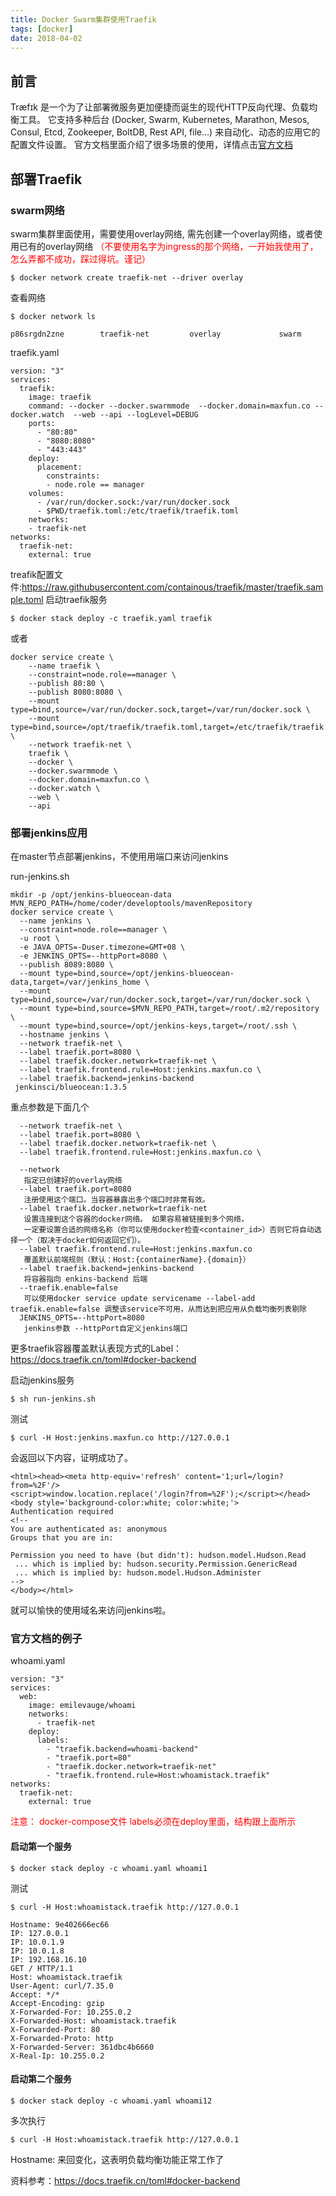 ```yaml
---
title: Docker Swarm集群使用Traefik
tags: [docker]
date: 2018-04-02
---
```


## 前言
Træfɪk 是一个为了让部署微服务更加便捷而诞生的现代HTTP反向代理、负载均衡工具。 它支持多种后台 (Docker, Swarm, Kubernetes, Marathon, Mesos, Consul, Etcd, Zookeeper, BoltDB, Rest API, file…) 来自动化、动态的应用它的配置文件设置。
官方文档里面介绍了很多场景的使用，详情点击<a href='https://docs.traefik.cn/'>官方文档</a>

## 部署Traefik
### swarm网络

swarm集群里面使用，需要使用overlay网络, 需先创建一个overlay网络，或者使用已有的overlay网络
<font color='red'>（不要使用名字为ingress的那个网络，一开始我使用了，怎么弄都不成功，踩过得坑。谨记）</font>

```
$ docker network create traefik-net --driver overlay

```
查看网络
```
$ docker network ls

p86srgdn2zne        traefik-net         overlay             swarm
```

traefik.yaml
```
version: "3"
services:
  traefik:
    image: traefik
    command: --docker --docker.swarmmode  --docker.domain=maxfun.co --docker.watch  --web --api --logLevel=DEBUG
    ports:
      - "80:80"
      - "8080:8080"
      - "443:443"
    deploy:
      placement:
        constraints:
        - node.role == manager 
    volumes:
      - /var/run/docker.sock:/var/run/docker.sock
      - $PWD/traefik.toml:/etc/traefik/traefik.toml
    networks:
    - traefik-net
networks:
  traefik-net:
    external: true
```
treafik配置文件:https://raw.githubusercontent.com/containous/traefik/master/traefik.sample.toml
启动traefik服务
```
$ docker stack deploy -c traefik.yaml traefik
```
或者

```
docker service create \
    --name traefik \
    --constraint=node.role==manager \
    --publish 80:80 \
    --publish 8080:8080 \
    --mount type=bind,source=/var/run/docker.sock,target=/var/run/docker.sock \
    --mount type=bind,source=/opt/traefik/traefik.toml,target=/etc/traefik/traefik.toml \
    --network traefik-net \
    traefik \
    --docker \
    --docker.swarmmode \
    --docker.domain=maxfun.co \
    --docker.watch \
    --web \
    --api
```


###  部署jenkins应用
在master节点部署jenkins，不使用用端口来访问jenkins

run-jenkins.sh
```
mkdir -p /opt/jenkins-blueocean-data
MVN_REPO_PATH=/home/coder/developtools/mavenRepository
docker service create \
  --name jenkins \
  --constraint=node.role==manager \
  -u root \
  -e JAVA_OPTS=-Duser.timezone=GMT+08 \
  -e JENKINS_OPTS=--httpPort=8080 \
  --publish 8089:8080 \
  --mount type=bind,source=/opt/jenkins-blueocean-data,target=/var/jenkins_home \
  --mount type=bind,source=/var/run/docker.sock,target=/var/run/docker.sock \
  --mount type=bind,source=$MVN_REPO_PATH,target=/root/.m2/repository \
  --mount type=bind,source=/opt/jenkins-keys,target=/root/.ssh \
  --hostname jenkins \
  --network traefik-net \
  --label traefik.port=8080 \
  --label traefik.docker.network=traefik-net \
  --label traefik.frontend.rule=Host:jenkins.maxfun.co \
  --label traefik.backend=jenkins-backend
 jenkinsci/blueocean:1.3.5
```

重点参数是下面几个
```
  --network traefik-net \
  --label traefik.port=8080 \
  --label traefik.docker.network=traefik-net \
  --label traefik.frontend.rule=Host:jenkins.maxfun.co \
  
  --network 
   指定已创建好的overlay网络
  --label traefik.port=8080
   注册使用这个端口。当容器暴露出多个端口时非常有效。
  --label traefik.docker.network=traefik-net 
   设置连接到这个容器的docker网络。 如果容易被链接到多个网络，
   一定要设置合适的网络名称（你可以使用docker检查<container_id>）否则它将自动选择一个（取决于docker如何返回它们）。
  --label traefik.frontend.rule=Host:jenkins.maxfun.co 
   覆盖默认前端规则（默认：Host:{containerName}.{domain}）
  --label traefik.backend=jenkins-backend
   将容器指向 enkins-backend 后端
  --traefik.enable=false
   可以使用docker service update servicename --label-add traefik.enable=false 调整该service不可用，从而达到把应用从负载均衡列表剔除
  JENKINS_OPTS=--httpPort=8080
   jenkins参数 --httpPort自定义jenkins端口 
```

更多traefik容器覆盖默认表现方式的Label：https://docs.traefik.cn/toml#docker-backend

启动jenkins服务
```
$ sh run-jenkins.sh
```

测试
```
$ curl -H Host:jenkins.maxfun.co http://127.0.0.1
```
会返回以下内容，证明成功了。
```
<html><head><meta http-equiv='refresh' content='1;url=/login?from=%2F'/>
<script>window.location.replace('/login?from=%2F');</script></head>
<body style='background-color:white; color:white;'>
Authentication required
<!--
You are authenticated as: anonymous
Groups that you are in:
  
Permission you need to have (but didn't): hudson.model.Hudson.Read
 ... which is implied by: hudson.security.Permission.GenericRead
 ... which is implied by: hudson.model.Hudson.Administer
-->
</body></html>
```
就可以愉快的使用域名来访问jenkins啦。

### 官方文档的例子

whoami.yaml
```
version: "3"
services:
  web:
    image: emilevauge/whoami
    networks: 
      - traefik-net
    deploy:
      labels:
        - "traefik.backend=whoami-backend"
        - "traefik.port=80"
        - "traefik.docker.network=traefik-net"
        - "traefik.frontend.rule=Host:whoamistack.traefik"
networks:
  traefik-net:
    external: true
```
<font color='red'>注意： docker-compose文件 labels必须在deploy里面，结构跟上面所示</font>


#### 启动第一个服务
```
$ docker stack deploy -c whoami.yaml whoami1
```

测试
```
$ curl -H Host:whoamistack.traefik http://127.0.0.1
```

```
Hostname: 9e402666ec66
IP: 127.0.0.1
IP: 10.0.1.9
IP: 10.0.1.8
IP: 192.168.16.10
GET / HTTP/1.1
Host: whoamistack.traefik
User-Agent: curl/7.35.0
Accept: */*
Accept-Encoding: gzip
X-Forwarded-For: 10.255.0.2
X-Forwarded-Host: whoamistack.traefik
X-Forwarded-Port: 80
X-Forwarded-Proto: http
X-Forwarded-Server: 361dbc4b6660
X-Real-Ip: 10.255.0.2
```
#### 启动第二个服务
```
$ docker stack deploy -c whoami.yaml whoami12
```

多次执行
```
$ curl -H Host:whoamistack.traefik http://127.0.0.1
```
Hostname: 来回变化，这表明负载均衡功能正常工作了


资料参考：https://docs.traefik.cn/toml#docker-backend